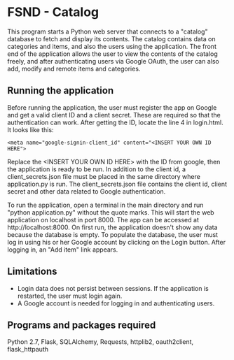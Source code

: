 # FSND - Catalog

This program starts a Python web server that connects to a "catalog" database to fetch and display its contents. The catalog contains data on categories and items, and also the users using the application. The front end of the application allows the user to view the contents of the catalog freely, and after authenticating users via Google OAuth, the user can also add, modify and remote items and categories.

## Running the application

Before running the application, the user must register the app on Google and get a valid client ID and a client secret. These are required so that the authentication can work. After getting the ID, locate the line 4 in login.html. It looks like this:

```
<meta name="google-signin-client_id" content="<INSERT YOUR OWN ID HERE">
```

Replace the \<INSERT YOUR OWN ID HERE\> with the ID from google, then the application is ready to be run. In addition to the client id, a client_secrets.json file must be placed in the same directory where application.py is run. The client_secrets.json file contains the client id, client secret and other data related to Google authentication.

To run the application, open a terminal in the main directory and run "python application.py" without the quote marks. This will start the web application on localhost in port 8000. The app can be accessed at http://localhost:8000. On first run, the application doesn't show any data because the database is empty. To populate the database, the user must log in using his or her Google account by clicking on the Login button. After logging in, an "Add item" link appears.

## Limitations

* Login data does not persist between sessions. If the application is restarted, the user must login again.
* A Google account is needed for logging in and authenticating users.

## Programs and packages required

Python 2.7, Flask, SQLAlchemy, Requests, httplib2, oauth2client, flask_httpauth
